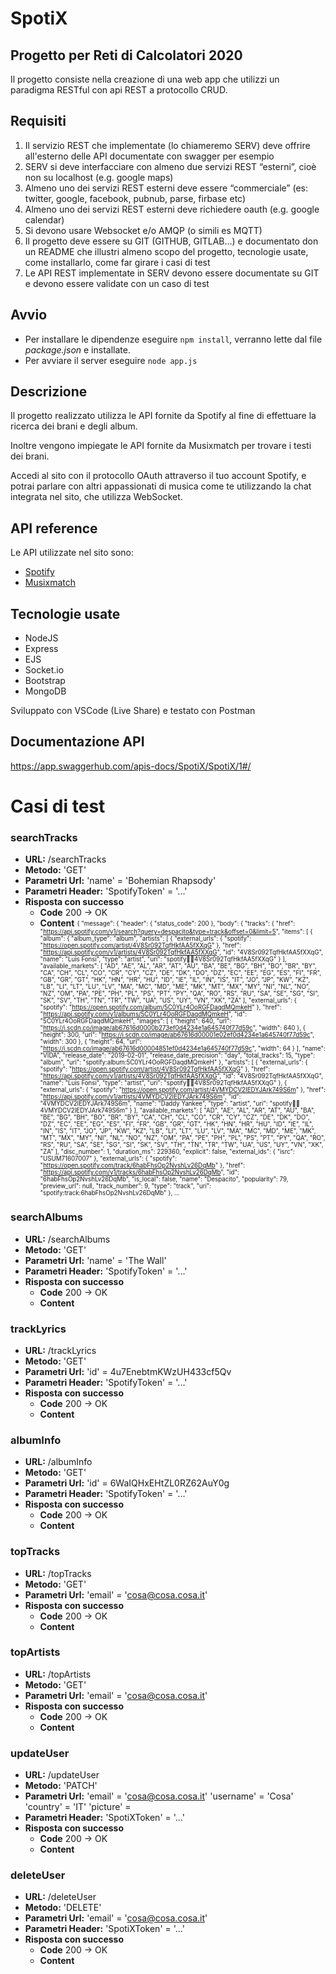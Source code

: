 # SpotiX

## Progetto per Reti di Calcolatori 2020

Il progetto consiste nella creazione di una web app che utilizzi un paradigma RESTful con api REST a protocollo CRUD.

## Requisiti
1. Il servizio REST che implementate (lo chiameremo SERV) deve offrire all'esterno delle API documentate con swagger per esempio
2. SERV si deve interfacciare con almeno due servizi REST “esterni”, cioè non su localhost (e.g. google maps)
3. Almeno uno dei servizi REST esterni deve essere “commerciale” (es: twitter, google, facebook, pubnub, parse, firbase etc)
4. Almeno uno dei servizi REST esterni deve richiedere oauth (e.g. google calendar)
5. Si devono usare Websocket e/o AMQP (o simili es MQTT)
6. Il progetto deve essere su GIT (GITHUB, GITLAB...) e documentato don un README che illustri almeno scopo del progetto, tecnologie usate, come installarlo, come far girare i casi di test
7. Le API REST implementate in SERV devono essere documentate su GIT e devono essere validate con un caso di test 

## Avvio
- Per installare le dipendenze eseguire ``` npm install ```, verranno lette dal file _package.json_ e installate.
- Per avviare il server eseguire ``` node app.js ```

## Descrizione
Il progetto realizzato utilizza le API fornite da Spotify al fine di effettuare la ricerca dei brani e degli album.

Inoltre vengono impiegate le API fornite da Musixmatch per trovare i testi dei brani.

Accedi al sito con il protocollo OAuth attraverso il tuo account Spotify, e potrai parlare con altri appassionati di musica come te utilizzando la chat integrata nel sito, che utilizza WebSocket.

## API reference

Le API utilizzate nel sito sono:

- [Spotify](https://developer.spotify.com/)
- [Musixmatch](https://developer.musixmatch.com/)

## Tecnologie usate

- NodeJS
- Express
- EJS
- Socket.io
- Bootstrap
- MongoDB

Sviluppato con VSCode (Live Share) e testato con Postman

## Documentazione API

https://app.swaggerhub.com/apis-docs/SpotiX/SpotiX/1#/

# Casi di test

### searchTracks

* **URL:**
  /searchTracks
* **Metodo:**
  'GET'
* **Parametri Url:**
  'name' = 'Bohemian Rhapsody'
* **Parametri Header:**
  'SpotifyToken' = '...'
* **Risposta con successo**
   * **Code** 200 -> OK
   * **Content** <sub><sup>{
    "message": {
        "header": {
            "status_code": 200
        },
        "body": {
            "tracks": {
                "href": "https://api.spotify.com/v1/search?query=despacito&type=track&offset=0&limit=5",
                "items": [
                    {
                        "album": {
                            "album_type": "album",
                            "artists": [
                                {
                                    "external_urls": {
                                        "spotify": "https://open.spotify.com/artist/4V8Sr092TqfHkfAA5fXXqG"
                                    },
                                    "href": "https://api.spotify.com/v1/artists/4V8Sr092TqfHkfAA5fXXqG",
                                    "id": "4V8Sr092TqfHkfAA5fXXqG",
                                    "name": "Luis Fonsi",
                                    "type": "artist",
                                    "uri": "spotify:artist:4V8Sr092TqfHkfAA5fXXqG"
                                }
                            ],
                            "available_markets": [
                                "AD",
                                "AE",
                                "AL",
                                "AR",
                                "AT",
                                "AU",
                                "BA",
                                "BE",
                                "BG",
                                "BH",
                                "BO",
                                "BR",
                                "BY",
                                "CA",
                                "CH",
                                "CL",
                                "CO",
                                "CR",
                                "CY",
                                "CZ",
                                "DE",
                                "DK",
                                "DO",
                                "DZ",
                                "EC",
                                "EE",
                                "EG",
                                "ES",
                                "FI",
                                "FR",
                                "GB",
                                "GR",
                                "GT",
                                "HK",
                                "HN",
                                "HR",
                                "HU",
                                "ID",
                                "IE",
                                "IL",
                                "IN",
                                "IS",
                                "IT",
                                "JO",
                                "JP",
                                "KW",
                                "KZ",
                                "LB",
                                "LI",
                                "LT",
                                "LU",
                                "LV",
                                "MA",
                                "MC",
                                "MD",
                                "ME",
                                "MK",
                                "MT",
                                "MX",
                                "MY",
                                "NI",
                                "NL",
                                "NO",
                                "NZ",
                                "OM",
                                "PA",
                                "PE",
                                "PH",
                                "PL",
                                "PS",
                                "PT",
                                "PY",
                                "QA",
                                "RO",
                                "RS",
                                "RU",
                                "SA",
                                "SE",
                                "SG",
                                "SI",
                                "SK",
                                "SV",
                                "TH",
                                "TN",
                                "TR",
                                "TW",
                                "UA",
                                "US",
                                "UY",
                                "VN",
                                "XK",
                                "ZA"
                            ],
                            "external_urls": {
                                "spotify": "https://open.spotify.com/album/5C0YLr4OoRGFDaqdMQmkeH"
                            },
                            "href": "https://api.spotify.com/v1/albums/5C0YLr4OoRGFDaqdMQmkeH",
                            "id": "5C0YLr4OoRGFDaqdMQmkeH",
                            "images": [
                                {
                                    "height": 640,
                                    "url": "https://i.scdn.co/image/ab67616d0000b273ef0d4234e1a645740f77d59c",
                                    "width": 640
                                },
                                {
                                    "height": 300,
                                    "url": "https://i.scdn.co/image/ab67616d00001e02ef0d4234e1a645740f77d59c",
                                    "width": 300
                                },
                                {
                                    "height": 64,
                                    "url": "https://i.scdn.co/image/ab67616d00004851ef0d4234e1a645740f77d59c",
                                    "width": 64
                                }
                            ],
                            "name": "VIDA",
                            "release_date": "2019-02-01",
                            "release_date_precision": "day",
                            "total_tracks": 15,
                            "type": "album",
                            "uri": "spotify:album:5C0YLr4OoRGFDaqdMQmkeH"
                        },
                        "artists": [
                            {
                                "external_urls": {
                                    "spotify": "https://open.spotify.com/artist/4V8Sr092TqfHkfAA5fXXqG"
                                },
                                "href": "https://api.spotify.com/v1/artists/4V8Sr092TqfHkfAA5fXXqG",
                                "id": "4V8Sr092TqfHkfAA5fXXqG",
                                "name": "Luis Fonsi",
                                "type": "artist",
                                "uri": "spotify:artist:4V8Sr092TqfHkfAA5fXXqG"
                            },
                            {
                                "external_urls": {
                                    "spotify": "https://open.spotify.com/artist/4VMYDCV2IEDYJArk749S6m"
                                },
                                "href": "https://api.spotify.com/v1/artists/4VMYDCV2IEDYJArk749S6m",
                                "id": "4VMYDCV2IEDYJArk749S6m",
                                "name": "Daddy Yankee",
                                "type": "artist",
                                "uri": "spotify:artist:4VMYDCV2IEDYJArk749S6m"
                            }
                        ],
                        "available_markets": [
                            "AD",
                            "AE",
                            "AL",
                            "AR",
                            "AT",
                            "AU",
                            "BA",
                            "BE",
                            "BG",
                            "BH",
                            "BO",
                            "BR",
                            "BY",
                            "CA",
                            "CH",
                            "CL",
                            "CO",
                            "CR",
                            "CY",
                            "CZ",
                            "DE",
                            "DK",
                            "DO",
                            "DZ",
                            "EC",
                            "EE",
                            "EG",
                            "ES",
                            "FI",
                            "FR",
                            "GB",
                            "GR",
                            "GT",
                            "HK",
                            "HN",
                            "HR",
                            "HU",
                            "ID",
                            "IE",
                            "IL",
                            "IN",
                            "IS",
                            "IT",
                            "JO",
                            "JP",
                            "KW",
                            "KZ",
                            "LB",
                            "LI",
                            "LT",
                            "LU",
                            "LV",
                            "MA",
                            "MC",
                            "MD",
                            "ME",
                            "MK",
                            "MT",
                            "MX",
                            "MY",
                            "NI",
                            "NL",
                            "NO",
                            "NZ",
                            "OM",
                            "PA",
                            "PE",
                            "PH",
                            "PL",
                            "PS",
                            "PT",
                            "PY",
                            "QA",
                            "RO",
                            "RS",
                            "RU",
                            "SA",
                            "SE",
                            "SG",
                            "SI",
                            "SK",
                            "SV",
                            "TH",
                            "TN",
                            "TR",
                            "TW",
                            "UA",
                            "US",
                            "UY",
                            "VN",
                            "XK",
                            "ZA"
                        ],
                        "disc_number": 1,
                        "duration_ms": 229360,
                        "explicit": false,
                        "external_ids": {
                            "isrc": "USUM71607007"
                        },
                        "external_urls": {
                            "spotify": "https://open.spotify.com/track/6habFhsOp2NvshLv26DqMb"
                        },
                        "href": "https://api.spotify.com/v1/tracks/6habFhsOp2NvshLv26DqMb",
                        "id": "6habFhsOp2NvshLv26DqMb",
                        "is_local": false,
                        "name": "Despacito",
                        "popularity": 79,
                        "preview_url": null,
                        "track_number": 9,
                        "type": "track",
                        "uri": "spotify:track:6habFhsOp2NvshLv26DqMb"
                    }, ...</sup></sub>

### searchAlbums

* **URL:**
  /searchAlbums
* **Metodo:**
  'GET'
* **Parametri Url:**
    'name' = 'The Wall'
* **Parametri Header:**
  'SpotifyToken' = '...'
* **Risposta con successo**
   * **Code** 200 -> OK
   * **Content** 

### trackLyrics

* **URL:**
  /trackLyrics
* **Metodo:**
  'GET'
* **Parametri Url:**
  'id' = 4u7EnebtmKWzUH433cf5Qv
* **Parametri Header:**
  'SpotifyToken' = '...'
* **Risposta con successo**
   * **Code** 200 -> OK
   * **Content** 

### albumInfo

* **URL:**
  /albumInfo
* **Metodo:**
  'GET'
* **Parametri Url:**
  'id' = 6WaIQHxEHtZL0RZ62AuY0g
* **Parametri Header:**
  'SpotifyToken' = '...'
* **Risposta con successo**
   * **Code** 200 -> OK
   * **Content** 

### topTracks

* **URL:**
  /topTracks
* **Metodo:**
  'GET'
* **Parametri Url:**
  'email' = 'cosa@cosa.cosa.it'
* **Risposta con successo**
   * **Code** 200 -> OK
   * **Content** 

### topArtists

* **URL:**
  /topArtists
* **Metodo:**
  'GET'
* **Parametri Url:**
  'email' = 'cosa@cosa.cosa.it'
* **Risposta con successo**
   * **Code** 200 -> OK
   * **Content** 

### updateUser

* **URL:**
  /updateUser
* **Metodo:**
  'PATCH'
* **Parametri Url:**
  'email' = 'cosa@cosa.cosa.it'
  'username' = 'Cosa'
  'country' = 'IT'
  'picture' = 
* **Parametri Header:**
  'SpotiXToken' = '...'
* **Risposta con successo**
   * **Code** 200 -> OK
   * **Content** 

### deleteUser

* **URL:**
  /deleteUser
* **Metodo:**
  'DELETE'
* **Parametri Url:**
  'email' = 'cosa@cosa.cosa.it'
* **Parametri Header:**
  'SpotiXToken' = '...'
* **Risposta con successo**
   * **Code** 200 -> OK
   * **Content** 